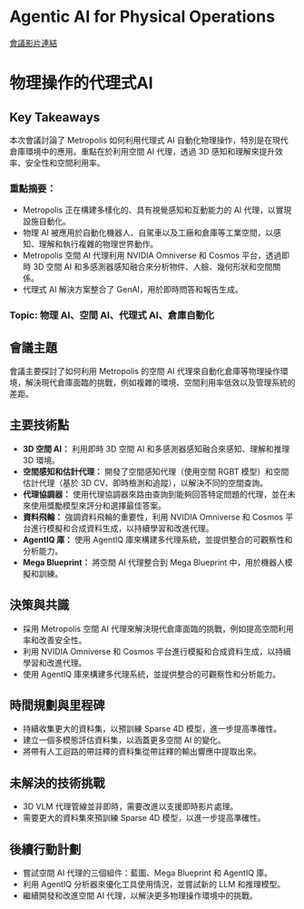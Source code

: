 # Agentic AI for Physical Operations
[會議影片連結](https://www.nvidia.com/gtc/session-catalog/?search=Agentic%20AI%20for%20Physical%20Operations%20&tab.catalogallsessionstab=16566177511100015Kus#/session/1727805574069001g0kb)
# 物理操作的代理式AI

## Key Takeaways
本次會議討論了 Metropolis 如何利用代理式 AI 自動化物理操作，特別是在現代倉庫環境中的應用。重點在於利用空間 AI 代理，透過 3D 感知和理解來提升效率、安全性和空間利用率。
### 重點摘要：
*   Metropolis 正在構建多樣化的、具有視覺感知和互動能力的 AI 代理，以實現設施自動化。
*   物理 AI 被應用於自動化機器人、自駕車以及工廠和倉庫等工業空間，以感知、理解和執行複雜的物理世界動作。
*   Metropolis 空間 AI 代理利用 NVIDIA Omniverse 和 Cosmos 平台，透過即時 3D 空間 AI 和多感測器感知融合來分析物件、人臉、幾何形狀和空間關係。
*   代理式 AI 解決方案整合了 GenAI，用於即時問答和報告生成。
### Topic: 物理 AI、空間 AI、代理式 AI、倉庫自動化

## 會議主題
會議主要探討了如何利用 Metropolis 的空間 AI 代理來自動化倉庫等物理操作環境，解決現代倉庫面臨的挑戰，例如複雜的環境、空間利用率低效以及管理系統的差距。

## 主要技術點
*   **3D 空間 AI：** 利用即時 3D 空間 AI 和多感測器感知融合來感知、理解和推理 3D 環境。
*   **空間感知和估計代理：** 開發了空間感知代理（使用空間 RGBT 模型）和空間估計代理（基於 3D CV、即時檢測和追蹤），以解決不同的空間查詢。
*   **代理協調器：** 使用代理協調器來路由查詢到能夠回答特定問題的代理，並在未來使用獎勵模型來評分和選擇最佳答案。
*   **資料飛輪：** 強調資料飛輪的重要性，利用 NVIDIA Omniverse 和 Cosmos 平台進行模擬和合成資料生成，以持續學習和改進代理。
*   **AgentIQ 庫：** 使用 AgentIQ 庫來構建多代理系統，並提供整合的可觀察性和分析能力。
*   **Mega Blueprint：** 將空間 AI 代理整合到 Mega Blueprint 中，用於機器人模擬和訓練。

## 決策與共識
*   採用 Metropolis 空間 AI 代理來解決現代倉庫面臨的挑戰，例如提高空間利用率和改善安全性。
*   利用 NVIDIA Omniverse 和 Cosmos 平台進行模擬和合成資料生成，以持續學習和改進代理。
*   使用 AgentIQ 庫來構建多代理系統，並提供整合的可觀察性和分析能力。

## 時間規劃與里程碑
*   持續收集更大的資料集，以預訓練 Sparse 4D 模型，進一步提高準確性。
*   建立一個多模態評估資料集，以涵蓋更多空間 AI 的變化。
*   將帶有人工迴路的帶註釋的資料集從帶註釋的輸出響應中提取出來。

## 未解決的技術挑戰
*   3D VLM 代理管線並非即時，需要改進以支援即時影片處理。
*   需要更大的資料集來預訓練 Sparse 4D 模型，以進一步提高準確性。

## 後續行動計劃
*   嘗試空間 AI 代理的三個組件：藍圖、Mega Blueprint 和 AgentIQ 庫。
*   利用 AgentIQ 分析器來優化工具使用情況，並嘗試新的 LLM 和推理模型。
*   繼續開發和改進空間 AI 代理，以解決更多物理操作環境中的挑戰。
